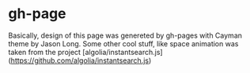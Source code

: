 # gh-page
Basically, design of this page was genereted by gh-pages with Cayman theme by Jason Long. 
Some other cool stuff, like space animation was taken from the project [algolia/instantsearch.js] (https://github.com/algolia/instantsearch.js)

